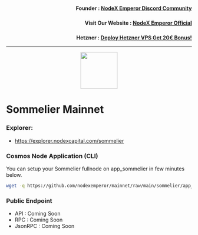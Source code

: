 <h3><p style="font-size:14px" align="right">Founder :
<a href="https://discord.gg/bDUAwZhqBb" target="_blank">NodeX Emperor Discord Community</a></p></h3>
<h3><p style="font-size:14px" align="right">Visit Our Website :
<a href="https://nodex.one" target="_blank">NodeX Emperor Official</a></p></h3>
<h3><p style="font-size:14px" align="right">Hetzner :
<a href="https://hetzner.cloud/?ref=bMTVi7dcwSgA" target="_blank">Deploy Hetzner VPS Get 20€ Bonus!</a></h3>
<hr>

<p align="center">
  <img height="100" height="auto" src="https://explorer.nodexcapital.com/logos/sommelier.png">
</p>

# Sommelier Mainnet

### Explorer:
-  https://explorer.nodexcapital.com/sommelier

### Cosmos Node Application (CLI)
You can setup your Sommelier fullnode on app_sommelier in few minutes below.
```bash
wget -q https://github.com/nodexemperor/mainnet/raw/main/sommelier/app_sommelier_installer && bash app_sommelier_installer
```
### Public Endpoint

- API : Coming Soon
- RPC : Coming Soon
- JsonRPC : Coming Soon